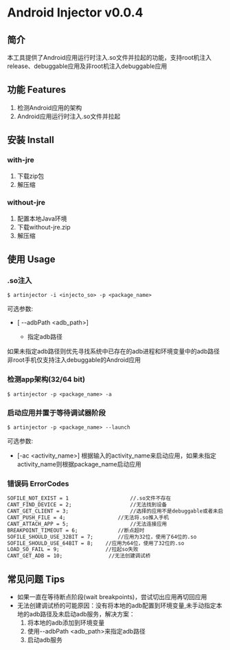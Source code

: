 # Android Injector v0.0.4

## 简介

本工具提供了Android应用运行时注入.so文件并拉起的功能，支持root机注入release、debuggable应用及非root机注入debuggable应用

## 功能 Features

1. 检测Android应用的架构
2. Android应用运行时注入.so文件并拉起

## 安装 Install

### with-jre

1. 下载zip包
2. 解压缩

### without-jre

1. 配置本地Java环境
2. 下载without-jre.zip
3. 解压缩

## 使用 Usage

### .so注入 
```
$ artinjector -i <injecto_so> -p <package_name>
```
可选参数:

- [ --adbPath <adb_path>]

  - 指定adb路径
  
如果未指定adb路径则优先寻找系统中已存在的adb进程和环境变量中的adb路径
非root手机仅支持注入debuggable的Android应用

### 检测app架构(32/64 bit)
```
$ artinjector -p <package_name> -a
```



### 启动应用并置于等待调试器阶段

```
$ artinjector -p <package_name> --launch
```

可选参数:

- [-ac  <activity_name>] 根据输入的activity_name来启动应用，如果未指定activity_name则根据package_name启动应用

### 错误码 ErrorCodes

```markdown
SOFILE_NOT_EXIST = 1 		    		//.so文件不存在
CANT_FIND_DEVICE = 2;		    		//无法找到设备
CANT_GET_CLIENT = 3;		    		//选择的应用不是debuggable或者未启动
CANT_PUSH_FILE = 4;	        		//无法将.so推入手机
CANT_ATTACH_APP = 5;		    		//无法连接应用
BREAKPOINT_TIMEOUT = 6; 	  		//断点超时
SOFILE_SHOULD_USE_32BIT = 7; 		//应用为32位，使用了64位的.so
SOFILE_SHOULD_USE_64BIT = 8;    //应用为64位，使用了32位的.so
LOAD_SO_FAIL = 9;               //拉起so失败
CANT_GET_ADB = 10;               //无法创建调试桥
```

## 常见问题 Tips
* 如果一直在等待断点阶段(wait breakpoints)，尝试切出应用再切回应用
* 无法创建调试桥的可能原因：没有将本地的adb配置到环境变量,未手动指定本地的adb路径及未启动adb服务，解决方案：
  1. 将本地的adb添加到环境变量
  2. 使用--adbPath <adb_path>来指定adb路径
  3. 启动adb服务
  
